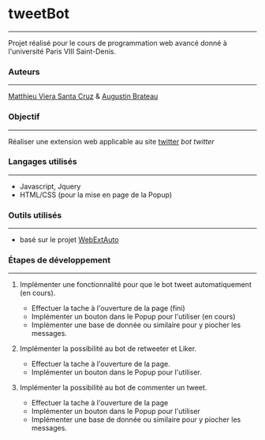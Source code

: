 # tweetBot
----------------
Projet réalisé pour le cours de programmation web avancé donné à l'université Paris VIII Saint-Denis.

### Auteurs ###
------------------
[Matthieu Viera Santa Cruz](https://github.com/Ziirofan) &
[Augustin Brateau](https://github.com/Bratal)

### Objectif
-------------------
Réaliser une extension web applicable au site [twitter](https://twitter.com/) _bot twitter_

### Langages utilisés
--------------
* Javascript, Jquery
* HTML/CSS (pour la mise en page de la Popup)

### Outils utilisés
--------------

* basé sur le projet [WebExtAuto](https://github.com/nicopowa/WebExtAuto)

### Étapes de développement
-----------------

1) Implémenter une fonctionnalité pour que le bot tweet automatiquement (en cours).
    * Effectuer la tache à l'ouverture de la page (fini)
    * Implémenter un bouton dans le Popup pour l'utiliser (en cours)
    * Implémenter une base de donnée ou similaire pour y piocher les messages.

2) Implémenter la possibilité au bot de retweeter et Liker.
    * Effectuer la tache à l'ouverture de la page.
    * Implémenter un bouton dans le Popup pour l'utiliser.

3) Implémenter la possibilité au bot de commenter un tweet.
    * Effectuer la tache à l'ouverture de la page
    * Implémenter un bouton dans le Popup pour l'utiliser
    * Implémenter une base de donnée ou similaire pour y piocher les messages.
